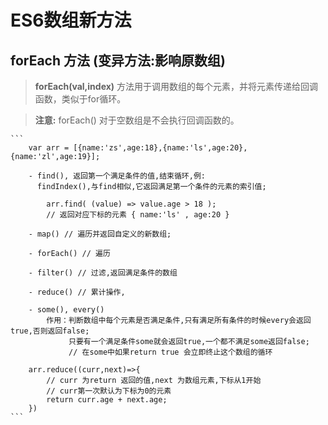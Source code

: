 #   ES6数组新方法

##  forEach 方法 (变异方法:影响原数组)
> **forEach(val,index)** 方法用于调用数组的每个元素，并将元素传递给回调函数，类似于for循环。

> **注意:** forEach() 对于空数组是不会执行回调函数的。


    ```
        var arr = [{name:'zs',age:18},{name:'ls',age:20},{name:'zl',age:19}];  

        - find(), 返回第一个满足条件的值,结束循环,例:
          findIndex(),与find相似,它返回满足第一个条件的元素的索引值;
        
            arr.find( (value) => value.age > 18 ); 
            // 返回对应下标的元素 { name:'ls' , age:20 }
              
        - map() // 遍历并返回自定义的新数组;

        - forEach() // 遍历

        - filter() // 过滤,返回满足条件的数组
 
        - reduce() // 累计操作,

        - some(), every() 
            作用：判断数组中每个元素是否满足条件,只有满足所有条件的时候every会返回true,否则返回false;
                 只要有一个满足条件some就会返回true,一个都不满足some返回false; 
                 // 在some中如果return true 会立即终止这个数组的循环

        arr.reduce((curr,next)=>{
            // curr 为return 返回的值,next 为数组元素,下标从1开始
            // curr第一次默认为下标为0的元素
            return curr.age + next.age;
        })
    ```